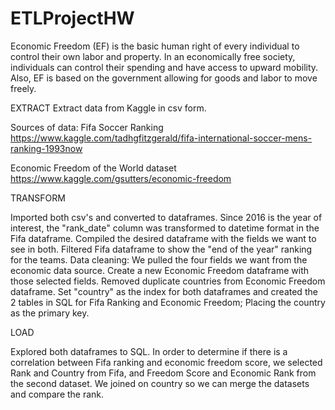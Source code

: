 # ETLProjectHW
Economic Freedom (EF) is the basic human right of every individual to control their own labor and property. In an economically free society, individuals can control their spending and have access to upward mobility. Also, EF is based on the government allowing for goods and labor to move freely.

EXTRACT
Extract data from Kaggle in csv form.

Sources of data: Fifa Soccer Ranking https://www.kaggle.com/tadhgfitzgerald/fifa-international-soccer-mens-ranking-1993now

Economic Freedom of the World dataset https://www.kaggle.com/gsutters/economic-freedom

TRANSFORM

Imported both csv's and converted to dataframes. Since 2016 is the year of interest, the "rank_date" column was transformed to datetime format in the Fifa dataframe. Compiled the desired dataframe with the fields we want to see in both. Filtered Fifa dataframe to show the "end of the year" ranking for the teams. 
Data cleaning: We pulled the four fields we want from the economic data source. Create a new Economic Freedom dataframe with those selected fields. Removed duplicate countries from Economic Freedom dataframe. Set "country" as the index for both dataframes and created the 2 tables in SQL for Fifa Ranking and Economic Freedom; Placing the country as the primary key.

LOAD

Explored both dataframes to SQL. In order to determine if there is a correlation between Fifa ranking and economic freedom score, we selected Rank and Country from Fifa, and Freedom Score and Economic Rank from the second dataset. We joined on country so we can merge the datasets and compare the rank. 
